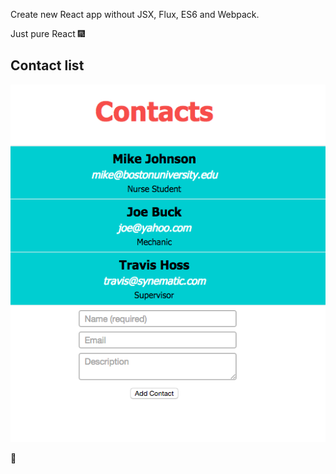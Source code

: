 Create new React app without JSX, Flux, ES6 and Webpack.  

Just pure React :fireworks:

## Contact list
<img src = "react-contact.png">

:tada:
